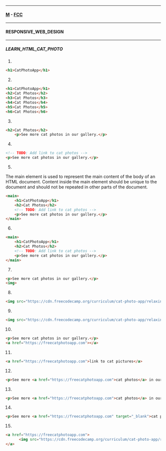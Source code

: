 
---

#### [M](https://github.com/ttltrk/TTT/blob/master/menu.md) - [FCC](https://github.com/ttltrk/TTT/tree/master/FCC/FCC.md)

---

#### RESPONSIVE_WEB_DESIGN

---

##### LEARN_HTML_CAT_PHOTO

1.

```html
<h1>CatPhotoApp</h1>
```

2. 

```html
<h1>CatPhotoApp</h1>
<h2>Cat Photos</h2>
<h3>Cat Photos</h3>
<h4>Cat Photos</h4>
<h5>Cat Photos</h5>
<h6>Cat Photos</h6>
```

3.

```html
<h2>Cat Photos</h2>
    <p>See more cat photos in our gallery.</p>
```

4.

```html
<!-- TODO: Add link to cat photos -->
<p>See more cat photos in our gallery.</p>
```

5.

The main element is used to represent the main content of the body of an HTML document. Content inside the main element should be unique to the document and should not be repeated in other parts of the document.

```html
<main>  
    <h1>CatPhotoApp</h1>
    <h2>Cat Photos</h2>
    <!-- TODO: Add link to cat photos -->
    <p>See more cat photos in our gallery.</p>
</main>   
```

6.

```html
<main>
    <h1>CatPhotoApp</h1>
    <h2>Cat Photos</h2>
    <!-- TODO: Add link to cat photos -->
    <p>See more cat photos in our gallery.</p>
</main>
```

7.

```html
<p>See more cat photos in our gallery.</p>
<img>
```

8.

```html
<img src="https://cdn.freecodecamp.org/curriculum/cat-photo-app/relaxing-cat.jpg">
```

9.

```html
<img src="https://cdn.freecodecamp.org/curriculum/cat-photo-app/relaxing-cat.jpg" alt="A cute orange cat lying on its back">
```

10.

```html
<p>See more cat photos in our gallery.</p>
<a href="https://freecatphotoapp.com"></a>
```

11.

```html
<a href="https://freecatphotoapp.com">link to cat pictures</a>
```

12.

```html
<p>See more <a href="https://freecatphotoapp.com">cat photos</a> in our gallery.</p>
```

13.

```html
<p>See more <a href="https://freecatphotoapp.com">cat photos</a> in our gallery.</p>
```

14.

```html
<p>See more <a href="https://freecatphotoapp.com" target="_blank">cat photos</a> in our gallery.</p>
```

15.

```html
<a href="https://freecatphotoapp.com">  
      <img src="https://cdn.freecodecamp.org/curriculum/cat-photo-app/relaxing-cat.jpg" alt="A cute orange cat lying on its back.">
</a>
```

```html

```

```html

```

```html

```

```html

```

```html

```

```html

```

```html

```

```html

```

```html

```

```html

```